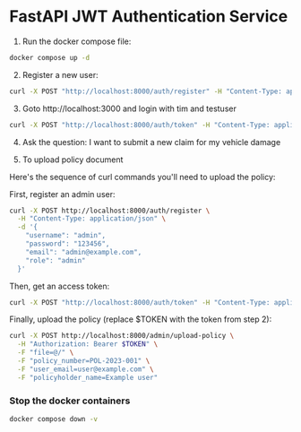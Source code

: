 # FastAPI JWT Authentication Service

1. Run the docker compose file:
```bash
docker compose up -d
```

2. Register a new user:
```bash
curl -X POST "http://localhost:8000/auth/register" -H "Content-Type: application/json" -d '{"username":"tim","password":"123456","email":"tim@example.com","role":"user"}'
```

3. Goto http://localhost:3000 and login with tim and testuser
```bash
curl -X POST "http://localhost:8000/auth/token" -H "Content-Type: application/x-www-form-urlencoded" --data-raw 'username=tim&password=123456'
```

4. Ask the question: I want to submit a new claim for my vehicle damage

5. To upload policy document

Here's the sequence of curl commands you'll need to upload the policy:

First, register an admin user:
```bash
curl -X POST http://localhost:8000/auth/register \
  -H "Content-Type: application/json" \
  -d '{
    "username": "admin",
    "password": "123456",
    "email": "admin@example.com",
    "role": "admin"
  }'
```

Then, get an access token:
```bash
curl -X POST "http://localhost:8000/auth/token" -H "Content-Type: application/x-www-form-urlencoded" --data-raw 'username=admin&password=123456'
```

Finally, upload the policy (replace $TOKEN with the token from step 2):
```bash
curl -X POST http://localhost:8000/admin/upload-policy \
  -H "Authorization: Bearer $TOKEN" \
  -F "file=@/" \
  -F "policy_number=POL-2023-001" \
  -F "user_email=user@example.com" \
  -F "policyholder_name=Example user"
```

  ### Stop the docker containers
  ```bash
  docker compose down -v
  ```